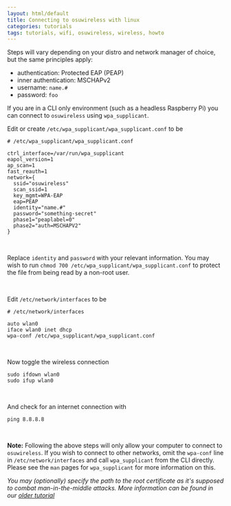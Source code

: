 ```yaml
---
layout: html/default
title: Connecting to osuwireless with linux
categories: tutorials
tags: tutorials, wifi, osuwireless, wireless, howto
---
```


Steps will vary depending on your distro and network manager of choice, but the same principles apply:

*   authentication: Protected EAP (PEAP)
*   inner authentication: MSCHAPv2
*   username: `name.#`
*   password: `foo`

If you are in a CLI only environment (such as a headless Raspberry Pi) you can connect to `osuwireless` using `wpa_supplicant`.

Edit or create `/etc/wpa_supplicant/wpa_supplicant.conf` to be


```
# /etc/wpa_supplicant/wpa_supplicant.conf

ctrl_interface=/var/run/wpa_supplicant
eapol_version=1
ap_scan=1
fast_reauth=1
network={
  ssid="osuwireless"
  scan_ssid=1
  key_mgmt=WPA-EAP
  eap=PEAP
  identity="name.#"
  password="something-secret"
  phase1="peaplabel=0"
  phase2="auth=MSCHAPV2"
}
```

<br>

Replace `identity` and `password` with your relevant information. You may wish to run `chmod 700 /etc/wpa_supplicant/wpa_supplicant.conf` to protect the file from being read by a non-root user.

<br>

Edit `/etc/network/interfaces` to be

```
# /etc/network/interfaces

auto wlan0
iface wlan0 inet dhcp
wpa-conf /etc/wpa_supplicant/wpa_supplicant.conf
```

<br>

Now toggle the wireless connection

```
sudo ifdown wlan0
sudo ifup wlan0
```

<br>

And check for an internet connection with

```
ping 8.8.8.8
```

<br>

**Note:** Following the above steps will only allow your computer to connect to `osuwireless`. If you wish to connect to other networks, omit the `wpa-conf` line in `/etc/network/interfaces` and call `wpa_supplicant` from the CLI directly. Please see the `man` pages for `wpa_supplicant` for more information on this.

*You may (optionally) specify the path to the root certificate as it's supposed to combat man-in-the-middle attacks. More information can be found in our [older tutorial](http://opensource.osu.edu/tutorials/2008/07/29/osuwireless-in-ubuntu/)*
